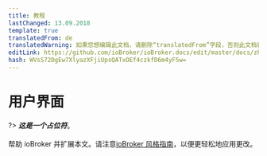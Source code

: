 ```yaml
---
title: 教程
lastChanged: 13.09.2018
template: true
translatedFrom: de
translatedWarning: 如果您想编辑此文档，请删除“translatedFrom”字段，否则此文档将再次自动翻译
editLink: https://github.com/ioBroker/ioBroker.docs/edit/master/docs/zh-cn/tutorial/admin.md
hash: WVsS72DgEw7XlyazXFjiUpsQATxOEf4czkfD6m4yF5w=
---
```

# 用户界面
?> ***这是一个占位符***。<br><br>帮助 ioBroker 并扩展本文。请注意[ioBroker 风格指南](community/styleguidedoc)，以便更轻松地应用更改。